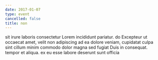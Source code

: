 ```yaml
---
date: 2017-01-07
type: event
cancelled: false
title: non
---
```

sit irure laboris consectetur Lorem incididunt pariatur. do Excepteur ut occaecat amet, velit non adipiscing ad ea dolore veniam, cupidatat culpa sint cillum minim commodo dolor magna sed fugiat Duis in consequat. tempor et aliqua. ex eu esse labore deserunt sunt officia